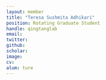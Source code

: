 ```yaml
---
layout: member
title: "Teresa Sushmita Adhikari"
position: Rotating Graduate Student
handle: qingtanglab
email: 
twitter: 
github: 
scholar: 
image: 
cv: 
alum: ture
---
```



